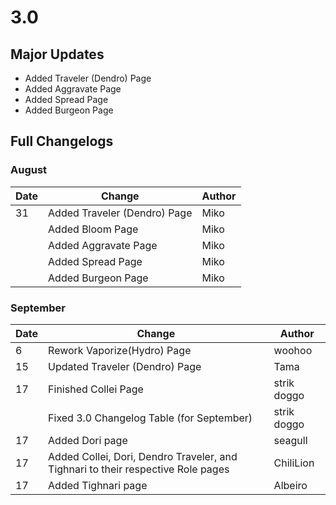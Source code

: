 # 3.0

## Major Updates

* Added Traveler (Dendro) Page
* Added Aggravate Page
* Added Spread Page
* Added Burgeon Page

## Full Changelogs

### August

| Date | Change                       | Author |
| ---- | ---------------------------- | ------ |
| 31   | Added Traveler (Dendro) Page | Miko   |
|      | Added Bloom Page             | Miko   |
|      | Added Aggravate Page         | Miko   |
|      | Added Spread Page            | Miko   |
|      | Added Burgeon Page           | Miko   |

### September

| Date | Change                                                                           | Author      |
| ---- | -------------------------------------------------------------------------------- | ----------- |
| 6    | Rework Vaporize(Hydro) Page                                                      | woohoo      |
| 15   | Updated Traveler (Dendro) Page                                                   | Tama        |
| 17   | Finished Collei Page                                                             | strik doggo |
|      | Fixed 3.0 Changelog Table (for September)                                        | strik doggo |
| 17   | Added Dori page                                                                  | seagull     |
| 17   | Added Collei, Dori, Dendro Traveler, and Tighnari to their respective Role pages | ChiliLion   |
| 17   | Added Tighnari page                                                              | Albeiro     |
